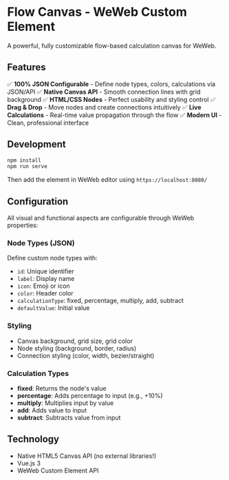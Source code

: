 # Flow Canvas - WeWeb Custom Element

A powerful, fully customizable flow-based calculation canvas for WeWeb.

## Features

✅ **100% JSON Configurable** - Define node types, colors, calculations via JSON/API
✅ **Native Canvas API** - Smooth connection lines with grid background
✅ **HTML/CSS Nodes** - Perfect usability and styling control
✅ **Drag & Drop** - Move nodes and create connections intuitively
✅ **Live Calculations** - Real-time value propagation through the flow
✅ **Modern UI** - Clean, professional interface

## Development

```bash
npm install
npm run serve
```

Then add the element in WeWeb editor using `https://localhost:8080/`

## Configuration

All visual and functional aspects are configurable through WeWeb properties:

### Node Types (JSON)
Define custom node types with:
- `id`: Unique identifier
- `label`: Display name
- `icon`: Emoji or icon
- `color`: Header color
- `calculationType`: fixed, percentage, multiply, add, subtract
- `defaultValue`: Initial value

### Styling
- Canvas background, grid size, grid color
- Node styling (background, border, radius)
- Connection styling (color, width, bezier/straight)

### Calculation Types
- **fixed**: Returns the node's value
- **percentage**: Adds percentage to input (e.g., +10%)
- **multiply**: Multiplies input by value
- **add**: Adds value to input
- **subtract**: Subtracts value from input

## Technology

- Native HTML5 Canvas API (no external libraries!)
- Vue.js 3
- WeWeb Custom Element API
